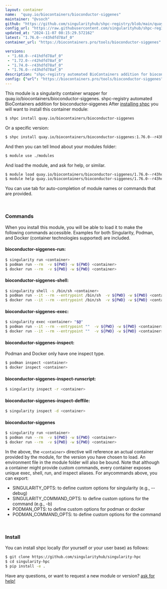 ```yaml
---
layout: container
name:  "quay.io/biocontainers/bioconductor-siggenes"
maintainer: "@vsoch"
github: "https://github.com/singularityhub/shpc-registry/blob/main/quay.io/biocontainers/bioconductor-siggenes/container.yaml"
config_url: "https://raw.githubusercontent.com/singularityhub/shpc-registry/main/quay.io/biocontainers/bioconductor-siggenes/container.yaml"
updated_at: "2024-11-07 08:15:29.572162"
latest: "1.76.0--r43hdfd78af_0"
container_url: "https://biocontainers.pro/tools/bioconductor-siggenes"

versions:
 - "1.68.0--r41hdfd78af_0"
 - "1.72.0--r42hdfd78af_0"
 - "1.74.0--r43hdfd78af_0"
 - "1.76.0--r43hdfd78af_0"
description: "shpc-registry automated BioContainers addition for bioconductor-siggenes"
config: {"url": "https://biocontainers.pro/tools/bioconductor-siggenes", "maintainer": "@vsoch", "description": "shpc-registry automated BioContainers addition for bioconductor-siggenes", "latest": {"1.76.0--r43hdfd78af_0": "sha256:1e48cbc51da758cc1651d9bc3350e522b6c7349d4874062dcff0a10900fab31a"}, "tags": {"1.68.0--r41hdfd78af_0": "sha256:63f8adf23b59e7b9cfe87dec801fe501301e6523303a45751faa347021520a7b", "1.72.0--r42hdfd78af_0": "sha256:41a0d48ecadf0f487ba6fc4eaf054b0e40370993a2b6e3cca80f83f0111d845e", "1.74.0--r43hdfd78af_0": "sha256:964a9a5e7e558248621a1db31dbce26fdc93170a2d10f29b00116d8372561f35", "1.76.0--r43hdfd78af_0": "sha256:1e48cbc51da758cc1651d9bc3350e522b6c7349d4874062dcff0a10900fab31a"}, "docker": "quay.io/biocontainers/bioconductor-siggenes"}
---
```


This module is a singularity container wrapper for quay.io/biocontainers/bioconductor-siggenes.
shpc-registry automated BioContainers addition for bioconductor-siggenes
After [installing shpc](#install) you will want to install this container module:


```bash
$ shpc install quay.io/biocontainers/bioconductor-siggenes
```

Or a specific version:

```bash
$ shpc install quay.io/biocontainers/bioconductor-siggenes:1.76.0--r43hdfd78af_0
```

And then you can tell lmod about your modules folder:

```bash
$ module use ./modules
```

And load the module, and ask for help, or similar.

```bash
$ module load quay.io/biocontainers/bioconductor-siggenes/1.76.0--r43hdfd78af_0
$ module help quay.io/biocontainers/bioconductor-siggenes/1.76.0--r43hdfd78af_0
```

You can use tab for auto-completion of module names or commands that are provided.

<br>

### Commands

When you install this module, you will be able to load it to make the following commands accessible.
Examples for both Singularity, Podman, and Docker (container technologies supported) are included.

#### bioconductor-siggenes-run:

```bash
$ singularity run <container>
$ podman run --rm  -v ${PWD} -w ${PWD} <container>
$ docker run --rm  -v ${PWD} -w ${PWD} <container>
```

#### bioconductor-siggenes-shell:

```bash
$ singularity shell -s /bin/sh <container>
$ podman run --it --rm --entrypoint /bin/sh  -v ${PWD} -w ${PWD} <container>
$ docker run --it --rm --entrypoint /bin/sh  -v ${PWD} -w ${PWD} <container>
```

#### bioconductor-siggenes-exec:

```bash
$ singularity exec <container> "$@"
$ podman run --it --rm --entrypoint ""  -v ${PWD} -w ${PWD} <container> "$@"
$ docker run --it --rm --entrypoint ""  -v ${PWD} -w ${PWD} <container> "$@"
```

#### bioconductor-siggenes-inspect:

Podman and Docker only have one inspect type.

```bash
$ podman inspect <container>
$ docker inspect <container>
```

#### bioconductor-siggenes-inspect-runscript:

```bash
$ singularity inspect -r <container>
```

#### bioconductor-siggenes-inspect-deffile:

```bash
$ singularity inspect -d <container>
```



#### bioconductor-siggenes

```bash
$ singularity run <container>
$ podman run --rm  -v ${PWD} -w ${PWD} <container>
$ docker run --rm  -v ${PWD} -w ${PWD} <container>
```


In the above, the `<container>` directive will reference an actual container provided
by the module, for the version you have chosen to load. An environment file in the
module folder will also be bound. Note that although a container
might provide custom commands, every container exposes unique exec, shell, run, and
inspect aliases. For anycommands above, you can export:

 - SINGULARITY_OPTS: to define custom options for singularity (e.g., --debug)
 - SINGULARITY_COMMAND_OPTS: to define custom options for the command (e.g., -b)
 - PODMAN_OPTS: to define custom options for podman or docker
 - PODMAN_COMMAND_OPTS: to define custom options for the command

<br>

### Install

You can install shpc locally (for yourself or your user base) as follows:

```bash
$ git clone https://github.com/singularityhub/singularity-hpc
$ cd singularity-hpc
$ pip install -e .
```

Have any questions, or want to request a new module or version? [ask for help!](https://github.com/singularityhub/singularity-hpc/issues)